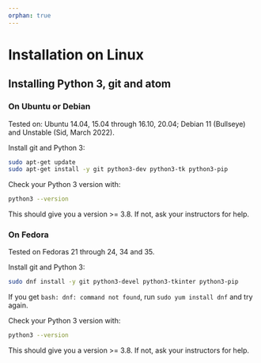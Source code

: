 ```yaml
---
orphan: true
---
```


# Installation on Linux

## Installing Python 3, git and atom

### On Ubuntu or Debian

Tested on: Ubuntu 14.04, 15.04 through 16.10, 20.04; Debian 11 (Bullseye) and
Unstable (Sid, March 2022).

Install git and Python 3:

```bash
sudo apt-get update
sudo apt-get install -y git python3-dev python3-tk python3-pip
```

Check your Python 3 version with:

```bash
python3 --version
```

This should give you a version >= 3.8.  If not, ask your instructors for help.

### On Fedora

Tested on Fedoras 21 through 24, 34 and 35.

Install git and Python 3:

```bash
sudo dnf install -y git python3-devel python3-tkinter python3-pip
```

If you get `bash: dnf: command not found`, run `sudo yum install dnf` and try
again.

Check your Python 3 version with:

```bash
python3 --version
```

This should give you a version >= 3.8.  If not, ask your instructors for help.
